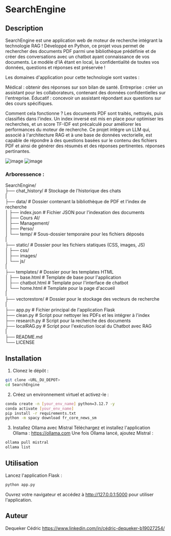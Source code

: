 # SearchEngine


## Description

SearchEngine est une application web de moteur de recherche intégrant la technologie RAG !
Développé en Python, ce projet vous permet de rechercher des documents PDF parmi une bibliothèque prédéfinie et de créer des conversations avec un chatbot ayant connaissance de vos documents.
Le modèle d'IA étant en local, la confidentialité de toutes vos données, questions et réponses est préservée !

Les domaines d'application pour cette technologie sont vastes :

Médical : obtenir des réponses sur son bilan de santé.
Entreprise : créer un assistant pour les collaborateurs, contenant des données confidentielles sur l'entreprise.
Éducatif : concevoir un assistant répondant aux questions sur des cours spécifiques.

Comment cela fonctionne ?
Les documents PDF sont traités, nettoyés, puis classifiés dans l'index.
Un index inversé est mis en place pour optimiser les recherches, et un score TF-IDF est précalculé pour améliorer les performances du moteur de recherche.
Ce projet intègre un LLM qui, associé à l'architecture RAG et à une base de données vectorielle, est capable de répondre à des questions basées sur le contenu des fichiers PDF et ainsi de générer des résumés et des réponses pertinentes. réponses pertinantes.

![image](https://github.com/user-attachments/assets/5f7c0c82-c7d1-42b4-b019-938b7f4fd36b)
![image](https://github.com/user-attachments/assets/174cb4cc-bb09-440a-bb9b-4197676e7d6f)


### Arboressence :

SearchEngine/  
├── chat_history/               # Stockage de l'historique des chats  
|  
├── data/                       # Dossier contenant la bibliothèque de PDF et l'index de recherche  
│   ├── index.json                # Fichier JSON pour l'indexation des documents  
│   ├── Cours AI/  
│   ├── Management/  
│   ├── Perso/  
│   └── temp/                     # Sous-dossier temporaire pour les fichiers déposés  
|  
├── static/                     # Dossier pour les fichiers statiques (CSS, images, JS)  
│   ├── css/  
│   ├── images/  
│   └── js/  
|  
├── templates/                  # Dossier pour les templates HTML  
│   ├── base.html                 # Template de base pour l'application  
│   ├── chatbot.html              # Template pour l'interface de chatbot  
│   └── home.html                 # Template pour la page d'accueil  
|  
├── vectorestore/               # Dossier pour le stockage des vecteurs de recherche  
|  
├── app.py                      # Fichier principal de l'application Flask  
├── clean.py                    # Script pour nettoyer les PDFs et les intégrer à l'index  
├── research.py                 # Script pour la recherche des documents  
├── localRAG.py                 # Script pour l'exécution local du Chatbot avec RAG  
|  
├── README.md  
└── LICENSE  


## Installation

1. Clonez le dépôt :
```sh
git clone <URL_DU_DEPOT>
cd SearchEngine
```

2. Créez un environnement virtuel et activez-le :
```sh
conda create -n [your_env_name] python=3.12.7 -y
conda activate [your_env_name]
pip install -r requirements.txt
python -m spacy download fr_core_news_sm
```

3. Installez Ollama avec Mistral
Téléchargez et installez l'application Ollama : https://ollama.com
Une fois Ollama lancé, ajoutez Mistral :
```sh
ollama pull mistral
ollama list
```


## Utilisation
Lancez l'application Flask :
```sh
python app.py
```
Ouvrez votre navigateur et accédez à http://127.0.0.1:5000 pour utiliser l'application.


## Auteur
Dequeker Cédric
https://www.linkedin.com/in/cédric-dequeker-b19027254/
